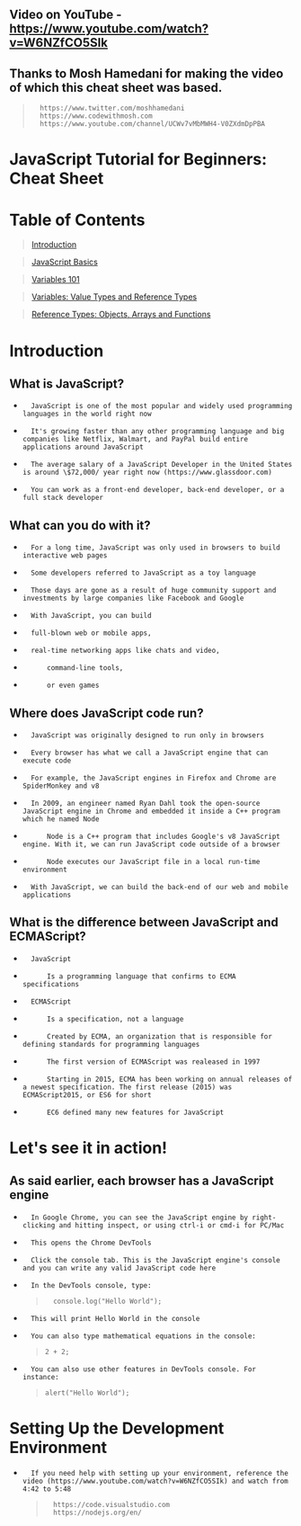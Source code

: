 ## Video on YouTube - https://www.youtube.com/watch?v=W6NZfCO5SIk

## Thanks to Mosh Hamedani for making the video of which this cheat sheet was based.

>       https://www.twitter.com/moshhamedani
>       https://www.codewithmosh.com
>       https://www.youtube.com/channel/UCWv7vMbMWH4-V0ZXdmDpPBA

# JavaScript Tutorial for Beginners: Cheat Sheet

# Table of Contents
>   [Introduction](./README.md)

>   [JavaScript Basics](./js-basics.js)

>   [Variables 101](./js-variables.js)

>   [Variables: Value Types and Reference Types](./js-typesofvariables.js)

>   [Reference Types: Objects, Arrays and Functions]()

# Introduction

## What is JavaScript?

-       JavaScript is one of the most popular and widely used programming languages in the world right now
-       It's growing faster than any other programming language and big companies like Netflix, Walmart, and PayPal build entire applications around JavaScript
-       The average salary of a JavaScript Developer in the United States is around \$72,000/ year right now (https://www.glassdoor.com)
-       You can work as a front-end developer, back-end developer, or a full stack developer

## What can you do with it?

-       For a long time, JavaScript was only used in browsers to build interactive web pages
-       Some developers referred to JavaScript as a toy language
-       Those days are gone as a result of huge community support and investments by large companies like Facebook and Google
-       With JavaScript, you can build
-       full-blown web or mobile apps,
-       real-time networking apps like chats and video,
-           command-line tools,
-           or even games

## Where does JavaScript code run?

-       JavaScript was originally designed to run only in browsers
-       Every browser has what we call a JavaScript engine that can execute code
-       For example, the JavaScript engines in Firefox and Chrome are SpiderMonkey and v8
-       In 2009, an engineer named Ryan Dahl took the open-source JavaScript engine in Chrome and embedded it inside a C++ program which he named Node
-           Node is a C++ program that includes Google's v8 JavaScript engine. With it, we can run JavaScript code outside of a browser
-           Node executes our JavaScript file in a local run-time environment
-       With JavaScript, we can build the back-end of our web and mobile applications

## What is the difference between JavaScript and ECMAScript?

-       JavaScript
-           Is a programming language that confirms to ECMA specifications

-       ECMAScript
-           Is a specification, not a language
-           Created by ECMA, an organization that is responsible for defining standards for programming languages
-           The first version of ECMAScript was realeased in 1997
-           Starting in 2015, ECMA has been working on annual releases of a newest specification. The first release (2015) was ECMAScript2015, or ES6 for short
-           EC6 defined many new features for JavaScript

# Let's see it in action!

## As said earlier, each browser has a JavaScript engine

-       In Google Chrome, you can see the JavaScript engine by right-clicking and hitting inspect, or using ctrl-i or cmd-i for PC/Mac
-       This opens the Chrome DevTools
-       Click the console tab. This is the JavaScript engine's console and you can write any valid JavaScript code here
-       In the DevTools console, type:
  >       console.log("Hello World");
-       This will print Hello World in the console

-       You can also type mathematical equations in the console:

  >     2 + 2;

-       You can also use other features in DevTools console. For instance:
  >     alert("Hello World");

# Setting Up the Development Environment

-       If you need help with setting up your environment, reference the video (https://www.youtube.com/watch?v=W6NZfCO5SIk) and watch from 4:42 to 5:48
  >       https://code.visualstudio.com
  >       https://nodejs.org/en/
